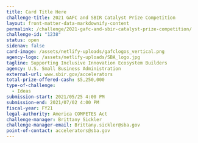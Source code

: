 ```yaml
---
title: Card Title Here
challenge-title: 2021 GAFC and SBIR Catalyst Prize Competition
layout: front-matter-data-markdownify-content
permalink: /challenge/2021-gafc-and-sbir-catalyst-prize-competition/
challenge-id: "1238"
status: open
sidenav: false
card-image: /assets/netlify-uploads/gafclogos_vertical.png
agency-logo: /assets/netlify-uploads/SBA_logo.jpg
tagline: Supporting Inclusive Innovation Ecosystem Builders
agency: U.S. Small Business Administration
external-url: www.sbir.gov/accelerators
total-prize-offered-cash: $5,250,000
type-of-challenge:
  - Ideas
submission-start: 2021/05/25 4:00 PM
submission-end: 2021/07/02 4:00 PM
fiscal-year: FY21
legal-authority: America COMPETES Act
challenge-manager: Brittany Sickler
challenge-manager-email: Brittany.sickler@sba.gov
point-of-contact: accelerators@sba.gov
---
```

